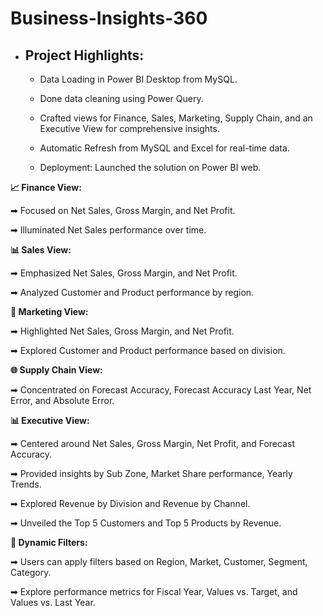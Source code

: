 # Business-Insights-360

- ## Project Highlights:

    - Data Loading in Power BI Desktop from MySQL.

    - Done data cleaning using Power Query.

    - Crafted views for Finance, Sales, Marketing, Supply Chain, and an Executive View for comprehensive insights.
  
    - Automatic Refresh from MySQL and Excel for real-time data.

    - Deployment: Launched the solution on Power BI web.

**📈 Finance View:** 

➡ Focused on Net Sales, Gross Margin, and Net Profit.

➡ Illuminated Net Sales performance over time.


**📊 Sales View:** 

➡ Emphasized Net Sales, Gross Margin, and Net Profit.

➡ Analyzed Customer and Product performance by region.


**📣 Marketing View:** 

➡ Highlighted Net Sales, Gross Margin, and Net Profit.

➡ Explored Customer and Product performance based on division.


**🌐 Supply Chain View:** 

➡ Concentrated on Forecast Accuracy, Forecast Accuracy Last Year, Net Error, and Absolute Error.


**📊 Executive View:** 

➡ Centered around Net Sales, Gross Margin, Net Profit, and Forecast Accuracy.

➡ Provided insights by Sub Zone, Market Share performance, Yearly Trends.

➡ Explored Revenue by Division and Revenue by Channel.

➡ Unveiled the Top 5 Customers and Top 5 Products by Revenue.


**🎯 Dynamic Filters:** 

➡ Users can apply filters based on Region, Market, Customer, Segment, Category.

➡ Explore performance metrics for Fiscal Year, Values vs. Target, and Values vs. Last Year.
